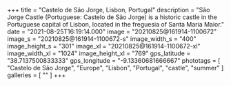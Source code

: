 +++
title = "Castelo de São Jorge, Lisbon, Portugal"
description = "São Jorge Castle (Portuguese: Castelo de São Jorge) is a historic castle in the Portuguese capital of Lisbon, located in the freguesia of Santa Maria Maior."
date = "2021-08-25T16:19:14.000"
image = "20210825@161914-1100672"
image_s = "20210825@161914-1100672-s"
image_width_s = "400"
image_height_s = "301"
image_xl = "20210825@161914-1100672-xl"
image_width_xl = "1024"
image_height_xl = "769"
gps_latitude = "38.7137500833333"
gps_longitude = "-9.13360681666667"
phototags = [ "Castelo de São Jorge", "Europe", "Lisbon", "Portugal", "castle", "summer" ]
galleries = [ "" ]
+++
